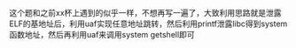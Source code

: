 这个题和之前xx杯上遇到的似乎一样，不想再写一遍了，大致利用思路就是泄露ELF的基地址后，利用uaf实现任意地址跳转，然后利用printf泄露libc得到system函数地址，然后再利用uaf来调用system getshell即可

